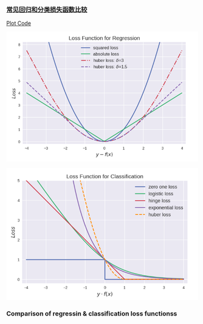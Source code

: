 ### [常见回归和分类损失函数比较](http://www.cnblogs.com/massquantity/p/8964029.html)
[Plot Code](http://nbviewer.jupyter.org/github/massquantity/Loss-Functions/blob/master/Loss%20Function%20Plot.ipynb)

![](https://raw.githubusercontent.com/massquantity/Loss-Functions/master/Regression.png)

![](https://raw.githubusercontent.com/massquantity/Loss-Functions/master/Classification.png)

### Comparison of regressin & classification loss functionss


